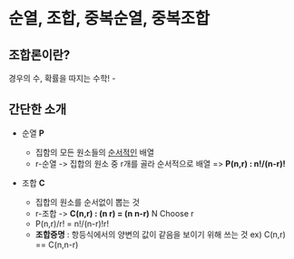 # 순열, 조합, 중복순열, 중복조합

## 조합론이란?
경우의 수, 확률을 따지는 수학! - 

## 간단한 소개
- 순열 **P** 
    - 집함의 모든 원소들의 <u>순서적인</u> 배열
    - r-순열 -> 집합의 원소 중 r개를 골라 순서적으로 배열 => **P(n,r) : n!/(n-r)!**

- 조합 **C**
    - 집합의 원소를 순서없이 뽑는 것
    - r-조합 -> **C(n,r) : (n r) = (n n-r)** N Choose r
    - P(n,r)/r! = n!/(n-r)!r!
    - **조합증명** : 항등식에서의 양변의 값이 같음을 보이기 위해 쓰는 것 ex) C(n,r) == C(n,n-r)